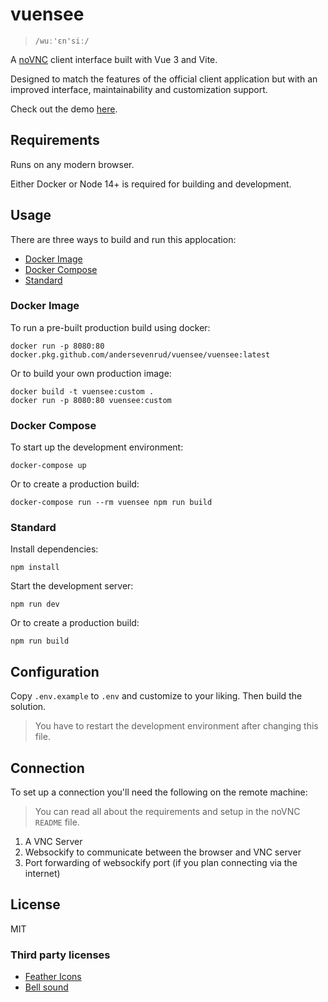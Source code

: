 # vuensee

> `/wuː'ɛn'siː/`

A [noVNC](https://github.com/novnc/noVNC) client interface built with Vue 3 and Vite.

Designed to match the features of the official client application but with an improved
interface, maintainability and customization support.

Check out the demo [here](https://andersevenrud.github.io/vuensee/index.html).

## Requirements

Runs on any modern browser.

Either Docker or Node 14+ is required for building and development.

## Usage

There are three ways to build and run this applocation:

* [Docker Image](#docker-image)
* [Docker Compose](#docker-compose)
* [Standard](#standard)

### Docker Image

To run a pre-built production build using docker:

```shell
docker run -p 8080:80 docker.pkg.github.com/andersevenrud/vuensee/vuensee:latest
```

Or to build your own production image:

```shell
docker build -t vuensee:custom .
docker run -p 8080:80 vuensee:custom
```

### Docker Compose

To start up the development environment:

```shell
docker-compose up
```

Or to create a production build:

```shell
docker-compose run --rm vuensee npm run build
```

### Standard

Install dependencies:

```shell
npm install
```

Start the development server:

```shell
npm run dev
```

Or to create a production build:

```shell
npm run build
```

## Configuration

Copy `.env.example` to `.env` and customize to your liking. Then build the solution.

> You have to restart the development environment after changing this file.

## Connection

To set up a connection you'll need the following on the remote machine:

> You can read all about the requirements and setup in the noVNC `README` file.

1. A VNC Server
2. Websockify to communicate between the browser and VNC server
3. Port forwarding of websockify port (if you plan connecting via the internet)

## License

MIT

### Third party licenses

* [Feather Icons](https://raw.githubusercontent.com/feathericons/feather/master/LICENSE)
* [Bell sound](https://github.com/novnc/noVNC/blob/9142f8f0f7b4a53447f5cfec3a797cbf0d6204a9/app/sounds/CREDITS)
